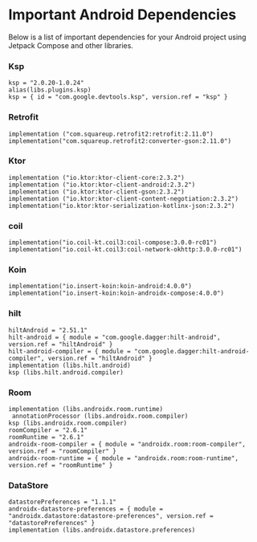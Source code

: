 # Important Android Dependencies

Below is a list of important dependencies for your Android project using Jetpack Compose and other libraries.

### Ksp
```
ksp = "2.0.20-1.0.24"
alias(libs.plugins.ksp)
ksp = { id = "com.google.devtools.ksp", version.ref = "ksp" }
```

### Retrofit
```
implementation ("com.squareup.retrofit2:retrofit:2.11.0")
implementation("com.squareup.retrofit2:converter-gson:2.11.0")
```


### Ktor
```
implementation ("io.ktor:ktor-client-core:2.3.2")
implementation ("io.ktor:ktor-client-android:2.3.2")
implementation ("io.ktor:ktor-client-gson:2.3.2")
implementation ("io.ktor:ktor-client-content-negotiation:2.3.2")
implementation("io.ktor:ktor-serialization-kotlinx-json:2.3.2")
```

### coil
```
implementation("io.coil-kt.coil3:coil-compose:3.0.0-rc01")
implementation("io.coil-kt.coil3:coil-network-okhttp:3.0.0-rc01")
```

### Koin
```
implementation("io.insert-koin:koin-android:4.0.0")
implementation("io.insert-koin:koin-androidx-compose:4.0.0")
```
### hilt
```
hiltAndroid = "2.51.1"
hilt-android = { module = "com.google.dagger:hilt-android", version.ref = "hiltAndroid" }
hilt-android-compiler = { module = "com.google.dagger:hilt-android-compiler", version.ref = "hiltAndroid" }
implementation (libs.hilt.android)
ksp (libs.hilt.android.compiler)
```

### Room
```
implementation (libs.androidx.room.runtime)
 annotationProcessor (libs.androidx.room.compiler)
ksp (libs.androidx.room.compiler)
roomCompiler = "2.6.1"
roomRuntime = "2.6.1"
androidx-room-compiler = { module = "androidx.room:room-compiler", version.ref = "roomCompiler" }
androidx-room-runtime = { module = "androidx.room:room-runtime", version.ref = "roomRuntime" }
```

### DataStore
```
datastorePreferences = "1.1.1"
androidx-datastore-preferences = { module = "androidx.datastore:datastore-preferences", version.ref = "datastorePreferences" }
implementation (libs.androidx.datastore.preferences)
```
